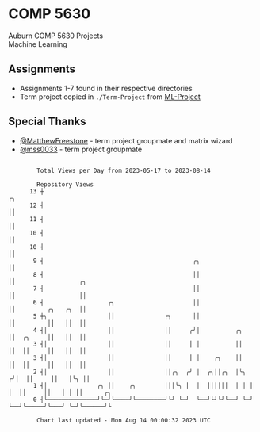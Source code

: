 # COMP 5630
Auburn COMP 5630 Projects  
Machine Learning

## Assignments
- Assignments 1-7 found in their respective directories
- Term project copied in `./Term-Project` from [ML-Project](https://github.com/wumphlett/ML-Project)

## Special Thanks
- [@MatthewFreestone](https://github.com/MatthewFreestone) - term project groupmate and matrix wizard
- [@mss0033](https://github.com/mss0033) - term project groupmate

```

        Total Views per Day from 2023-05-17 to 2023-08-14

        Repository Views
      13 ┼                                                           ╭╮
      12 ┤                                                           ││
      11 ┤                                                           ││
      10 ┤                                                           ││
      10 ┤                                                           ││
       9 ┤                                          ╭╮               ││
       8 ┤                                          ││               ││                  ╭╮
       7 ┤                                          ││               ││                  ││
       6 ┤                  ╭╮                      ││               ││         ╭╮   ╭╮  ││
       5 ┼╮                 ││              ╭╮      ││               ││         ││   ││  ││
       4 ┤│                 ││              ││     ╭╯│          ╭╮   ││  ╭╮     ││   ││  ││
       3 ┤│                 ││              ││     │ │          ││   ││  ││     ││   ││  ││
       3 ┤│                 ││              ││     │ │    ╭╮    ││   ││  ││     ││   ││  ││
       2 ┤│                 ││              ││╭╮  ╭╯ │  ╭╮││╭╮  │╰╮ ╭╯│  ││     ││   │╰╮ ││
       1 ┤│              ╭╮ ││    ╭╮        │││╰╮ │  │  ││││││  │ │ │ │  ││     ││   │ │ ││      ╭╮
       0 ┤╰──────────────╯╰─╯╰────╯╰────────╯╰╯ ╰─╯  ╰──╯╰╯╰╯╰──╯ ╰─╯ ╰──╯╰─────╯╰───╯ ╰─╯╰──────╯╰

        Chart last updated - Mon Aug 14 00:00:32 2023 UTC
        
```
